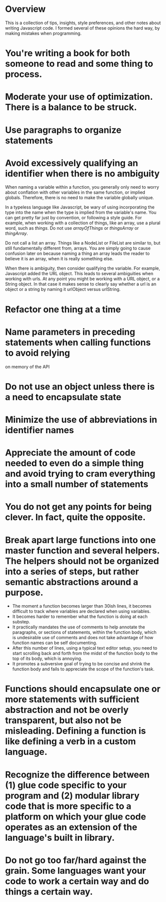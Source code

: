 # Overview

This is a collection of tips, insights, style preferences, and other notes about
writing Javascript code. I formed several of these opinions the hard way, by
making mistakes when programming.

# You're writing a book for both someone to read and some thing to process.

# Moderate your use of optimization. There is a balance to be struck.

# Use paragraphs to organize statements

# Avoid excessively qualifying an identifier when there is no ambiguity

When naming a variable within a function, you generally only need to worry about
conflation with other variables in the same function, or implied globals.
Therefore, there is no need to make the variable globally unique.

In a typeless language like Javascript, be wary of using incorporating the type
into the name when the type is implied from the variable's name. You can get
pretty far just by convention, or following a style guide. For example, when
working with a collection of things, like an array, use a plural word, such as
*things*. Do not use *arrayOfThings* or *thingsArray* or *thingArray*.

Do not call a list an array. Things like a NodeList or FileList are similar to,
but still fundamentally different from, arrays. You are simply going to cause
confusion later on because naming a thing an array leads the reader to believe
it is an array, when it is really something else.

When there is ambiguity, then consider qualifying the variable. For example,
Javascript added the URL object. This leads to several ambiguities when working
with urls. At any point you might be working with a URL object, or a String
object. In that case it makes sense to clearly say whether a url is an object
or a string by naming it urlObject versus urlString.

# Refactor one thing at a time

# Name parameters in preceding statements when calling functions to avoid relying
on memory of the API

# Do not use an object unless there is a need to encapsulate state

# Minimize the use of abbreviations in identifier names

# Appreciate the amount of code needed to even do a simple thing and avoid trying to cram everything into a small number of statements

# You do not get any points for being clever. In fact, quite the opposite.

# Break apart large functions into one master function and several helpers. The helpers should not be organized into a series of steps, but rather semantic abstractions around a purpose.

* The moment a function becomes larger than 30ish lines, it becomes difficult to track where variables are declared when using variables.
* It becomes harder to remember what the function is doing at each substep.
* It practically mandates the use of comments to help annotate the paragraphs, or sections of statements, within the function body, which is undesirable use of comments and does not take advantage of how function names can be self documenting.
* After this number of lines, using a typical text editor setup, you need to start scrolling back and forth from the midst of the function body to the top of its body, which is annoying.
* It promotes a subversive goal of trying to be concise and shrink the function body and fails to appreciate the scope of the function's task.

# Functions should encapsulate one or more statements with sufficient abstraction and not be overly transparent, but also not be misleading. Defining a function is like defining a verb in a custom language.

# Recognize the difference between (1) glue code specific to your program and (2) modular library code that is more specific to a platform on which your glue code operates as an extension of the language's built in library.

# Do not go too far/hard against the grain. Some languages want your code to work a certain way and do things a certain way.
